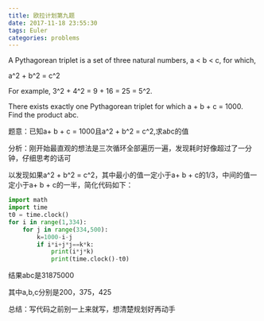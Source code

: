```yaml
---
title: 欧拉计划第九题
date: 2017-11-18 23:55:30
tags: Euler
categories: problems
---
```


A Pythagorean triplet is a set of three natural numbers, a < b < c, for which,

a^2 + b^2 = c^2

For example, 3^2 + 4^2 = 9 + 16 = 25 = 5^2.

There exists exactly one Pythagorean triplet for which a + b + c = 1000.
Find the product abc.

题意：已知a+ b + c = 1000且a^2 + b^2 = c^2,求a*b*c的值

分析：刚开始最直观的想法是三次循环全部遍历一遍，发现耗时好像超过了一分钟，仔细思考的话可

以发现如果a^2 + b^2 = c^2，其中最小的值一定小于a+ b + c的1/3，中间的值一定小于a+ b + c的一半，简化代码如下：

```Python
import math
import time
t0 = time.clock()
for i in range(1,334):
    for j in range(334,500):
        k=1000-i-j
        if i*i+j*j==k*k:
            print(i*j*k)
            print(time.clock()-t0)
```

结果abc是31875000

其中a,b,c分别是200，375，425

总结：写代码之前别一上来就写，想清楚规划好再动手